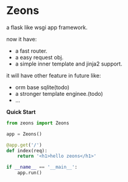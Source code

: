 # Zeons

a flask like wsgi app framework.

now it have:

* a fast router.
* a easy request obj.
* a simple inner template and jinja2 support.

it will have other feature in future like:

* orm base sqlite(todo)
* a stronger template enginee.(todo)
* ...

**Quick Start**

``` python
from zeons import Zeons

app = Zeons()

@app.get('/')
def index(req):
    return '<h1>hello zeons</h1>'

if __name__ == '__main__':
    app.run()
```
